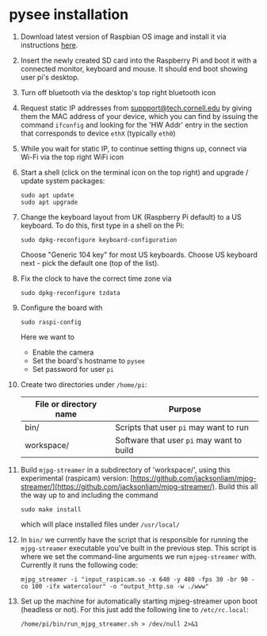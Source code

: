 # pysee installation

1) Download latest version of Raspbian OS image and install it via instructions
   [here](https://www.raspberrypi.org/documentation/installation/installing-images/README.md).
2) Insert the newly created SD card into the Raspberry Pi and boot it with a
   connected monitor, keyboard and mouse. It should end boot showing user pi's
   desktop.
3) Turn off bluetooth via the desktop's top right bluetooth icon
4) Request static IP addresses from suppport@tech.cornell.edu by giving them
   the MAC address of your device, which you can find by issuing the command 
   `ifconfig` and looking for the 'HW Addr' entry in the section that
   corresponds to device `ethX` (typically `eth0`)
5) While you wait for static IP, to continue setting thigns up,
   connect via Wi-Fi via the top right WiFi icon
6) Start a shell (click on the terminal icon on the top right) and 
   upgrade / update system packages:
   ```
   sudo apt update
   sudo apt upgrade
   ```
7) Change the keyboard layout from UK (Raspberry Pi default) to a US keyboard.
   To do this, first type in a shell on the Pi:
   ```
   sudo dpkg-reconfigure keyboard-configuration
   ```
   Choose "Generic 104 key" for most US keyboards.  Choose US keyboard next -
   pick the default one (top of the list).
8) Fix the clock to have the correct time zone via
   ```
   sudo dpkg-reconfigure tzdata
   ```
9) Configure the board with
   ```
   sudo raspi-config
   ```
   Here we want to
   * Enable the camera
   * Set the board's hostname to `pysee`
   * Set password for user `pi`
10) Create two directories under `/home/pi`: 

    File or directory name | Purpose
    ---------------------- | -------
    bin/                   | Scripts that user `pi` may want to run
    workspace/             | Software that user `pi` may want to build

11) Build `mjpg-streamer` in  a subdirectory of 'workspace/', using this
    experimental (raspicam) version: 
    [https://github.com/jacksonliam/mjpg-streamer/](https://github.com/jacksonliam/mjpg-streamer/). 
    Build this all the way up to and including the command
    ```
    sudo make install
    ```
    which will place installed files under `/usr/local/`

12) In `bin/` we currently have the script that is responsible for running the
    `mjpg-streamer` executable you've built in the previous step. This script is
    where we set the command-line arguments we run `mjpeg-streamer` with. 
    Currently it runs the following code:
    ```
    mjpg_streamer -i "input_raspicam.so -x 640 -y 480 -fps 30 -br 90 -co 100 -ifx watercolour" -o "output_http.so -w ./www"
    ```
13) Set up the machine for automatically starting mjpeg-streamer upon boot 
    (headless or not).  For this just add the following line to `/etc/rc.local`:
    ```
    /home/pi/bin/run_mjpg_streamer.sh > /dev/null 2>&1
    ```
